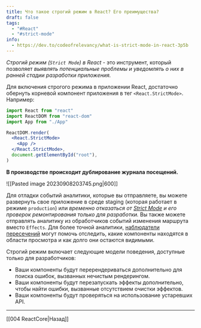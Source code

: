 ```yaml
---
title: Что такое строгий режим в React? Его преимущества?
draft: false
tags:
  - "#React"
  - "#strict-mode"
info:
  - https://dev.to/codeofrelevancy/what-is-strict-mode-in-react-3p5b
---
```

_Строгий режим (`Strict Mode`) в React_ - это инструмент, который позволяет _выявлять потенциальные проблемы и уведомлять о них в ранней стадии разработки приложения._

Для включения строгого режима в приложении React, достаточно обернуть корневой компонент приложения в тег `<React.StrictMode>`. Например:

```jsx
import React from "react"
import ReactDOM from "react-dom"
import App from "./App"

ReactDOM.render(
  <React.StrictMode>
    <App />
  </React.StrictMode>,
  document.getElementById("root"),
)
```

**В производстве происходит дублирование журнала посещений.**

![[Pasted image 20230908203745.png|600]]

Для отладки событий аналитики, которые вы отправляете, вы можете развернуть свое приложение в среде staging (которая работает в режиме `production`) или _временно отказаться от [Strict Mode](https://reactdev.ru/reference/StrictMode/) и его проверок ремонтирования только для разработки._ Вы также можете отправлять аналитику из обработчиков событий изменения маршрута вместо `Effects`. Для более точной аналитики, [наблюдатели пересечений](https://developer.mozilla.org/docs/Web/API/Intersection_Observer_API) могут помочь отследить, какие компоненты находятся в области просмотра и как долго они остаются видимыми.

Строгий режим включает следующие модели поведения, доступные только для разработчиков:

- Ваши компоненты будут перерендериваться дополнительно для поиска ошибок, вызванных нечистым рендерингом.
- Ваши компоненты будут перезапускать эффекты дополнительно, чтобы найти ошибки, вызванные отсутствием очистки эффектов.
- Ваши компоненты будут проверяться на использование устаревших API.

---

[[004 ReactCore|Назад]]